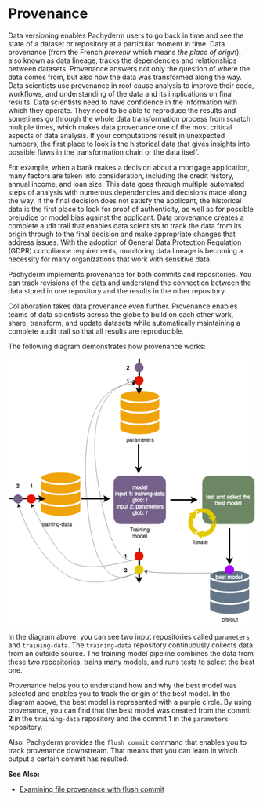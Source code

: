 # Provenance

Data versioning enables Pachyderm users to go back in time and see the state
of a dataset or repository at a particular moment in time. Data provenance
(from the French *provenir* which means *the place of origin*),
also known as data lineage, tracks the dependencies and relationships
between datasets. Provenance answers not only the question of
where the data comes from, but also how the data was transformed along
the way. Data scientists use provenance in root cause analysis to improve
their code, workflows, and understanding of the data and its implications
on final results. Data scientists need
to have confidence in the information with which they operate. They need
to be able to reproduce the results and sometimes go through the whole
data transformation process from scratch multiple times, which makes data
provenance one of the most critical aspects of data analysis. If your
computations result in unexpected numbers, the first place to look
is the historical data that gives insights into possible flaws in the
transformation chain or the data itself.

For example, when a bank makes a decision about a mortgage
application, many factors are taken into consideration, including the
credit history, annual income, and loan size. This data goes through multiple
automated steps of analysis with numerous dependencies and decisions made
along the way. If the final decision does not satisfy the applicant,
the historical data is the first place to look for proof of authenticity,
as well as for possible prejudice or model bias against the applicant.
Data provenance creates a complete audit trail that enables data scientists
to track the data from its origin through to the final decision and make
appropriate changes that address issues. With the adoption of General Data
Protection Regulation (GDPR) compliance requirements, monitoring data lineage
is becoming a necessity for many organizations that work with sensitive data.

Pachyderm implements provenance for both commits and repositories.
You can track revisions of the data and
understand the connection between the data stored in one repository
and the results in the other
repository.

Collaboration takes data provenance even further. Provenance enables teams
of data scientists across the globe to build on each other work, share,
transform, and update datasets while automatically maintaining a
complete audit trail so that all results are reproducible.

The following diagram demonstrates how provenance works:

![Provenance example](../../images/provenance.png)

In the diagram above, you can see two input repositories called `parameters`
and `training-data`. The `training-data` repository continuously collects
data from an outside source. The training model pipeline combines the
data from these two repositories, trains many models, and runs tests to select the best
one.

Provenance helps you to understand how and why the best model was
selected and enables you to track the origin of the best model.
In the diagram above, the best model is represented with a purple
circle. By using provenance, you can find that the best model was
created from the commit **2** in the `training-data` repository
and the commit **1** in the `parameters` repository.

Also, Pachyderm provides the `flush commit` command that enables you
to track provenance downstream. That means that you can learn
in which output a certain commit has resulted.

**See Also:**

- [Examining file provenance with flush commit](../../fundamentals/getting_data_out_of_pachyderm.html#examining-file-provenance-with-flush-commit)
